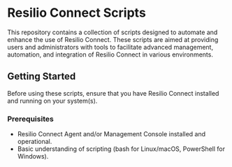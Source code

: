 # Resilio Connect Scripts

This repository contains a collection of scripts designed to automate and enhance the use of Resilio Connect. These scripts are aimed at providing users and administrators with tools to facilitate advanced management, automation, and integration of Resilio Connect in various environments.

## Getting Started

Before using these scripts, ensure that you have Resilio Connect installed and running on your system(s). 

### Prerequisites

- Resilio Connect Agent and/or Management Console installed and operational.
- Basic understanding of scripting (bash for Linux/macOS, PowerShell for Windows).
